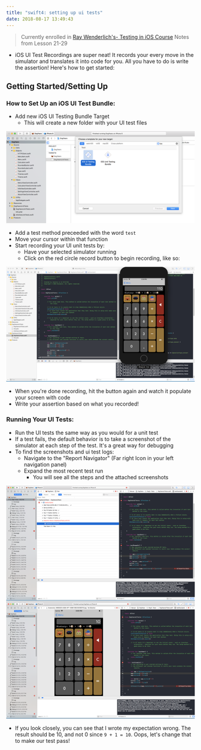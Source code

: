 ```yaml
---
title: "swift4: setting up ui tests"
date: 2018-08-17 13:49:43
---
```


> Currently enrolled in <a href="https://www.raywenderlich.com/3530-testing-in-ios/" target="_blank">Ray Wenderlich's- Testing in iOS Course</a> Notes from Lesson 21-29

 * iOS UI Test Recordings are super neat! It records your every move in the simulator and translates it into code for you. All you have to do is write the assertion! Here's how to get started:

## Getting Started/Setting Up

### How to Set Up an iOS UI Test Bundle:
  * Add new iOS UI Testing Bundle Target
    * This will create a new folder with your UI test files

  ![sample image](../images/add-ui-test-bundle.png)

  * Add a test method preceeded with the word `test`
  * Move your cursor within that function
  * Start recording your UI unit tests by: 
    * Have your selected simulator running
    * Click on the red circle record button to begin recording, like so:

![sample image](../images/sample-ui-test-recording.png)

  * When you're done recording, hit the button again and watch it populate your screen with code
  * Write your assertion based on what you recorded!

### Running Your UI Tests:

* Run the UI tests the same way as you would for a unit test
* If a test fails, the default behavior is to take a screenshot of the simulator at each step of the test. It's a great way for debugging
* To find the screenshots and ui test logs:
  * Navigate to the "Report Navigator" (Far right Icon in your left navigation panel)
  * Expand the most recent test run
    * You will see all the steps and the attached screenshots

![sample image](../images/ios-ui-test-failure-log.png)
![sample image](../images/ios-ui-test-failure-screenshot.png)

  * If you look closely, you can see that I wrote my expectation wrong. The result should be 10, and not 0 since `9 + 1 = 10`. Oops, let's change that to make our test pass!